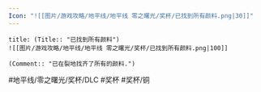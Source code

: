 ```yaml
---
Icon: "![[图片/游戏攻略/地平线/地平线 零之曙光/奖杯/已找到所有颜料.png|30]]"
---
```

```ad-common-bronze-trophy
title: (Title:: "已找到所有颜料")
![[图片/游戏攻略/地平线/地平线 零之曙光/奖杯/已找到所有颜料.png|100]]

(Comment:: "已在裂地找齐了所有的颜料.")
```

#地平线/零之曙光/奖杯/DLC #奖杯 #奖杯/铜
